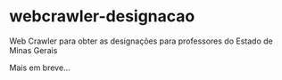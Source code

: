 # webcrawler-designacao
Web Crawler para obter as designações para professores do Estado de Minas Gerais

Mais em breve...

